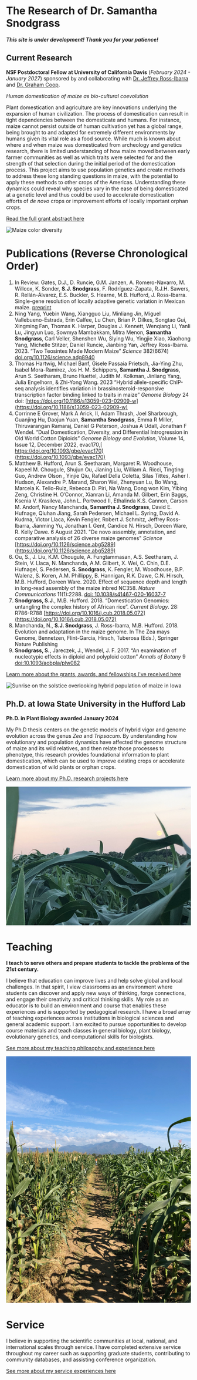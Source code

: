 # The Research of Dr. Samantha Snodgrass
**_This site is under development! Thank you for your patience!_**

## Current Research
**NSF Postdoctoral Fellow at University of California Davis** (_February 2024 - January 2027_) sponsored by and collaborating with [Dr. Jeffrey Ross-Ibarra](http://rilab.ucdavis.edu/) and [Dr. Graham Coop](https://gcbias.org/). 

_Human domestication of maize as bio-cultural coevolution_

Plant domestication and agriculture are key innovations underlying the expansion of human civilization. 
The process of domestication can result in tight dependencies between the domesticate and humans.
For instance, maize cannot persist outside of human cultivation yet has a global range, being brought to and adapted for extremely different environments by humans given its vital role as a food source. 
While much is known about where and when maize was domesticated from archeology and genetics research, there is limited understanding of how maize moved between early farmer communities as well as which traits were selected for and the strength of that selection during the initial period of the domestication process.
This project aims to use population genetics and create methods to address these long standing questions in maize, with the potential to apply these methods to other crops of the Americas. 
Understanding these dynamics could reveal why species vary in the ease of being domesticated at a genetic level and thus could be used to accelerate domestication efforts of _de novo_ crops or improvement efforts of locally important orphan crops. 

[Read the full grant abstract here](https://www.nsf.gov/awardsearch/showAward?AWD_ID=2305694&HistoricalAwards=false) 

![Maize color diversity](assets/Ames_2020_Sep26_colorwheelofcorn.jpg)

# Publications (Reverse Chronological Order)
1.	In Review: Gates, D.J., D. Runcie, G.M. Janzen, A. Romero-Navarro, M. Willcox, K. Sonder, **S.J. Snodgrass**, F. Rodríguez-Zapata, R.J.H. Sawers, R. Rellán-Álvarez, E.S. Buckler, S. Hearne, M.B. Hufford, J. Ross-Ibarra. Single-gene resolution of locally adaptive genetic variation in Mexican maize. [preprint](https://www.biorxiv.org/content/10.1101/706739v1)
2.	Ning Yang, Yuebin Wang, Xiangguo Liu, Minliang Jin, Miguel Vallebueno-Estrada, Erin Calfee, Lu Chen, Brian P. Dilkes, Songtao Gui, Xingming Fan, Thomas K. Harper, Douglas J. Kennett, Wenqiang Li, Yanli Lu, Jingyun Luo, Sowmya Mambakkam, Mitra Menon, **Samantha Snodgrass**, Carl Veller, Shenshen Wu, Slying Wu, Yingjie Xiao, Xiaohong Yang, Michelle Stitzer, Daniel Runcie, Jianbing Yan, Jeffrey Ross-Ibarra. 2023. “Two Teosintes Made Modern Maize” _Science_ 382(6674) [doi.org/10.1126/science.adg8940](https://doi.org/10.1126/science.adg8940)
3.	Thomas Hartwig, Michael Banf, Gisele Passaia Prietsch, Jia-Ying Zhu, Isabel Mora-Ramírez, Jos H. M. Schippers, **Samantha J. Snodgrass**, Arun S. Seetharam, Bruno Huettel, Judith M. Kolkman, Jinliang Yang, Julia Engelhorn, & Zhi-Yong Wang. 2023 “Hybrid allele-specific ChIP-seq analysis identifies variation in brassinosteroid-responsive transcription factor binding linked to traits in maize” _Genome Biology_ 24 doi: [https://doi.org/10.1186/s13059-023-02909-w](https://doi.org/10.1186/s13059-023-02909-w)
4.	Corrinne E Grover, Mark A Arick, II, Adam Thrash, Joel Sharbrough, Guanjing Hu, Daojun Yuan, **Samantha Snodgrass**, Emma R Miller, Thiruvarangan Ramaraj, Daniel G Peterson, Joshua A Udall, Jonathan F Wendel. “Dual Domestication, Diversity, and Differential Introgression in Old World Cotton Diploids” _Genome Biology and Evolution_, Volume 14, Issue 12, December 2022, evac170,[ https://doi.org/10.1093/gbe/evac170](https://doi.org/10.1093/gbe/evac170)
5.	Matthew B. Hufford, Arun S. Seetharam, Margaret R. Woodhouse, Kapeel M. Chougule, Shujun Ou, Jianing Liu, William A. Ricci, Tingting Guo, Andrew Olson , Yinjie Qiu, Rafael Della Coletta, Silas Tittes, Asher I. Hudson, Alexandre P. Marand, Sharon Wei, Zhenyuan Lu, Bo Wang, Marcela K. Tello-Ruiz, Rebecca D. Piri, Na Wang, Dong won Kim, Yibing Zeng, Christine H. O’Connor, Xianran Li, Amanda M. Gilbert, Erin Baggs, Ksenia V. Krasileva, John L. Portwood II, Ethalinda K.S. Cannon, Carson M. Andorf, Nancy Manchanda, **Samantha J. Snodgrass**, David E. Hufnage, Qiuhan Jiang, Sarah Pedersen, Michael L. Syring, David A. Kudrna, Victor Llaca, Kevin Fengler, Robert J. Schmitz, Jeffrey Ross-Ibarra, Jianming Yu, Jonathan I. Gent, Candice N. Hirsch, Doreen Ware, R. Kelly Dawe. 6 August 2021. "De novo assembly, annotation, and comparative analysis of 26 diverse maize genomes" _Science_ [https://doi.org/10.1126/science.abg5289](https://doi.org/10.1126/science.abg5289)
6.	Ou, S., J. Liu, K.M. Chougule, A. Fungtammasan, A.S. Seetharam, J. Stein, V. Llaca, N. Manchanda, A.M. Gilbert, X. Wei, C. Chin, D.E. Hufnagel, S. Pedersen, **S. Snodgrass**, K. Fengler, M. Woodhouse, B.P. Walenz, S. Koren, A.M. Phillippy, B. Hannigan, R.K. Dawe, C.N. Hirsch, M.B. Hufford, Doreen Ware. 2020. Effect of sequence depth and length in long-read assembly of the maize inbred NC358. _Nature Communications_ 11(1):2288. [doi: 10.1038/s41467-020-16037-7](https://www.nature.com/articles/s41467-020-16037-7)
7.	**Snodgrass, S.J.**, M.B. Hufford. 2018. “Domestication Genomics: untangling the complex history of African rice”. _Current Biology_. 28: R786-R788 [https://doi.org/10.1016/j.cub.2018.05.072](https://doi.org/10.1016/j.cub.2018.05.072)
8.	Manchanda, N., **S.J. Snodgrass**, J. Ross-Ibarra, M.B. Hufford. 2018. Evolution and adaptation in the maize genome. In The Zea mays Genome, Bennetzen, Flint-Garcia, Hirsch, Tuberosa (Eds.), Springer Nature Publishing
9.	**Snodgrass, S.**, Jareczek, J., Wendel, J. F. 2017. “An examination of nucleotypic effects in diploid and polyploid cotton” _Annals of Botany_ 9 [doi:10.1093/aobpla/plw082](https://doi.org/10.1093/aobpla/plw082)

[Learn more about the grants, awards, and fellowships I've received here](pages/GrantsAwardsFellowships.md)

![Sunrise on the solstice overlooking hybrid population of maize in Iowa](assets/Ames_2020_June20_fieldoverview.jpeg)

## Ph.D. at Iowa State University in the Hufford Lab

**Ph.D. in Plant Biology awarded January 2024**

My Ph.D thesis centers on the genetic models of hybrid vigor and genome evolution across the genus *Zea* and *Tripsacum*. 
By understanding how evolutionary and population dynamics have affected the genome structure of maize and its wild relatives, and then relate those processes to phenotype, this research provides foundational information to plant domestication, which can be used to improve existing crops or accelerate domestication of wild plants or orphan crops. 

[Learn more about my Ph.D. research projects here](pages/PhDresearch.md)

![Full moon in corn field at dusk](assets/Ames_2019_July15_fullmoon.jpeg)

# Teaching 

**I teach to serve others and prepare students to tackle the problems of the 21st century.**

I believe that education can improve lives and help solve global and local challenges. 
In that spirit, I view classrooms as an environment where students can discover and apply new ways of thinking, forge connections, and engage their creativity and critical thinking skills. 
My role as an educator is to build an environment and course that enables these experiences and is supported by pedagogical research. 
I have a broad array of teaching experiences across institutions in biological sciences and general academic support. 
I am excited to pursue opportunities to develop course materials and teach classes in general biology, plant biology, evolutionary genetics, and computational skills for biologists. 

[See more about my teaching philosophy and experience here](pages/Teaching.md)

![Field of maize in Valle de Banderas with mountains in background](assets/PV_2019_Jan30_fieldoverview.jpeg)

# Service

I believe in supporting the scientific communities at local, national, and international scales through service. 
I have completed extensive service throughout my career such as supporting graduate students, contributing to community databases, and assisting conference organization. 

[See more about my service experiences here](pages/Service.md)
